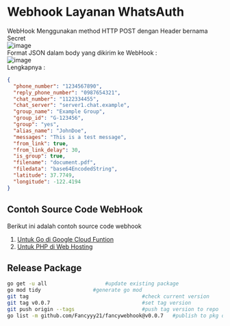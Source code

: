 # Webhook Layanan WhatsAuth
WebHook Menggunakan method HTTP POST dengan Header bernama Secret  
![image](https://github.com/whatsauth/webhook/assets/11188109/7734295e-89bb-4b05-ab05-d2ee0bdb6019)  
Format JSON dalam body yang dikirim ke WebHook :  
![image](https://github.com/whatsauth/webhook/assets/11188109/c6454969-0700-4a33-a3b1-8d97e7ef0b8c)  
Lengkapnya :
```json
{
  "phone_number": "1234567890",
  "reply_phone_number": "0987654321",
  "chat_number": "1122334455",
  "chat_server": "server1.chat.example",
  "group_name": "Example Group",
  "group_id": "G-123456",
  "group": "yes",
  "alias_name": "JohnDoe",
  "messages": "This is a test message",
  "from_link": true,
  "from_link_delay": 30,
  "is_group": true,
  "filename": "document.pdf",
  "filedata": "base64EncodedString",
  "latitude": 37.7749,
  "longitude": -122.4194
}
```

## Contoh Source Code WebHook
Berikut ini adalah contoh source code webhook
1. [Untuk Go di Google Cloud Funtion](./gcf)
2. [Untuk PHP di Web Hosting](./hosting)

## Release Package
```sh
go get -u all					#update existing package
go mod tidy					#generate go mod
git tag                                 	#check current version
git tag v0.0.7                          	#set tag version
git push origin --tags                  	#push tag version to repo
go list -m github.com/Fancyyy21/fancywebhook@v0.0.7   #publish to pkg dev, replace ORG/URL with your repo URL
```
